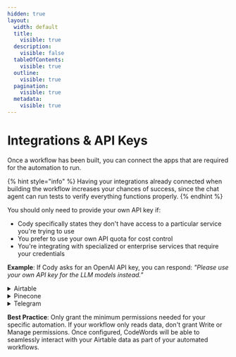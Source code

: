 ```yaml
---
hidden: true
layout:
  width: default
  title:
    visible: true
  description:
    visible: false
  tableOfContents:
    visible: true
  outline:
    visible: true
  pagination:
    visible: true
  metadata:
    visible: true
---
```


# Integrations & API Keys

Once a workflow has been built, you can connect the apps that are required for the automation to run.

{% hint style="info" %}
Having your integrations already connected when building the workflow increases your chances of success, since the chat agent can run tests to verify everything functions properly.
{% endhint %}

You should only need to provide your own API key if:

* Cody specifically states they don't have access to a particular service you're trying to use
* You prefer to use your own API quota for cost control
* You're integrating with specialized or enterprise services that require your credentials

**Example**: If Cody asks for an OpenAI API key, you can respond: _"Please use your own API key for the LLM models instead."_

<details>

<summary>Airtable</summary>

To connect CodeWords with your Airtable data, you'll need to provide an API Key that has access to your Workspaces and Bases. Getting your Airtable API Key is straightforward:

* In your Airtable Account, navigate to the Builder Hub from the dropdown menu options when you click on your profile section
* Once in Builder Hub, look for the Personal Access Token option under the Developers section
* Select "Create a token" and provide a descriptive name for your CodeWords integration
* Choose the appropriate Scopes that you want CodeWords to be able to perform with your data
  * **Read** - Allows CodeWords to view and extract data from your bases
  * **Write** - Enables CodeWords to add and modify records in your bases
  * **Manage** - Gives CodeWords full control to create, modify, and delete bases and workspaces
* Add the specific bases that CodeWords can access, or choose "Add all resources" to give access to everything in your account
* Copy the generated token and paste it into your CodeWords workflow when prompted

</details>

<details>

<summary>Pinecone</summary>

Once an account is created on Pinecone, an API key is generated by default. You can access this from the API keys section on the right menu.

You can create an Index or use an existing Index from Pinecone by using codewords using the API Key.

</details>

<details>

<summary>Telegram</summary>

**Setting Up a Telegram Bot Webhook**

This guide walks you through connecting your Telegram bot to CodeWords using webhooks.

### Step 1: Create or Get Your Bot Token

1. Open Telegram and search for **@BotFather**
2. Start a conversation with BotFather
3. Choose one of the following options:
   * **For a new bot**: Send `/newbot` and follow the prompts to create your bot
   * **For existing bots**: Send `/mybots` to see your current bots
4. Select your bot from the list
5. Click **"API Token"** from the available options
6. Copy the bot token (format: `123456789:ABC-DEF1234ghIkl-zyx57W2v1u123ew11`)

### Step 2: Configure the Webhook

1.  Take the webhook URL template:

    ```
    https://api.telegram.org/bot<YOUR_BOT_TOKEN>/setWebhook?url=https://runtime.codewords.ai/webhook/pipedream/webhook/<UNIQUE_TRIGGER_ID>/pipedream_trigger_recorder
    ```
2. Replace `<YOUR_BOT_TOKEN>` with your actual bot token from Step 1
3.  Replace `<UNIQUE_TRIGGER_ID>` with your CodeWords trigger ID **Example:**

    ```
    https://api.telegram.org/bot8152067608:AAHHmeW42ZlMDHL_yAjg95WX_vcNHuXrDO8/setWebhook?url=https://runtime.codewords.ai/webhook/pipedream/webhook/abc123xyz/pipedream_trigger_recorder
    ```

### Step 3: Activate the Webhook

1. Copy the complete URL from Step 2
2. Paste it into your browser's address bar
3. Press Enter to navigate to the URL
4. You should see a confirmation message indicating the webhook has been activated

</details>

**Best Practice**: Only grant the minimum permissions needed for your specific automation. If your workflow only reads data, don't grant Write or Manage permissions. Once configured, CodeWords will be able to seamlessly interact with your Airtable data as part of your automated workflows.



